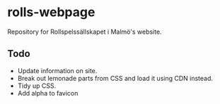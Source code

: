 # rolls-webpage

Repository for Rollspelssällskapet i Malmö's website.

## Todo
* Update information on site.
* Break out lemonade parts from CSS and load it using CDN instead.
* Tidy up CSS.
* Add alpha to favicon

